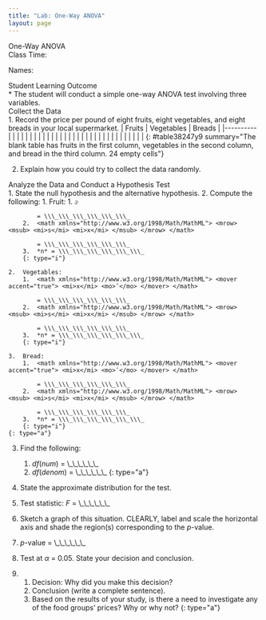 ```yaml
---
title: "Lab: One-Way ANOVA"
layout: page
---
```



<div data-type="note" data-has-label="true" class="statistics lab" data-label="" markdown="1">
<div data-type="title">
One-Way ANOVA
</div>
Class Time:

Names:

<div data-type="list" id="id11393471" markdown="1">
<div data-type="title">
Student Learning Outcome
</div>
* The student will conduct a simple one-way ANOVA test involving three variables.

</div>
<div data-type="list" id="list-97632874" markdown="1">
<div data-type="title">
Collect the Data
</div>
1.  Record the price per pound of eight fruits, eight vegetables, and eight breads in your local supermarket.
    | Fruits | Vegetables | Breads |
    |----------
    |  |  |  |
    |  |  |  |
    |  |  |  |
    |  |  |  |
    |  |  |  |
    |  |  |  |
    |  |  |  |
    |  |  |  |
    {: #table38247y9 summary="The blank table has fruits in the first column, vegetables in the second column, and bread in the third column. 24 empty cells"}

2.  Explain how you could try to collect the data randomly.

</div>
<div data-type="list" id="list-3249345685" markdown="1">
<div data-type="title">
Analyze the Data and Conduct a Hypothesis Test
</div>
1.  State the null hypothesis and the alternative hypothesis.
2.  Compute the following:
    1.  Fruit:
        1.  <math xmlns="http://www.w3.org/1998/Math/MathML"> <mover accent="true"> <mi>x</mi> <mo>¯</mo> </mover> </math>
            
            = \\\_\\\_\\\_\\\_\\\_\\\_
        2.  <math xmlns="http://www.w3.org/1998/Math/MathML"> <mrow> <msub> <mi>s</mi> <mi>x</mi> </msub> </mrow> </math>
            
            = \\\_\\\_\\\_\\\_\\\_\\\_
        3.  *n* = \\\_\\\_\\\_\\\_\\\_\\\_
        {: type="i"}
    
    2.  Vegetables:
        1.  <math xmlns="http://www.w3.org/1998/Math/MathML"> <mover accent="true"> <mi>x</mi> <mo>¯</mo> </mover> </math>
            
            = \\\_\\\_\\\_\\\_\\\_\\\_
        2.  <math xmlns="http://www.w3.org/1998/Math/MathML"> <mrow> <msub> <mi>s</mi> <mi>x</mi> </msub> </mrow> </math>
            
            = \\\_\\\_\\\_\\\_\\\_\\\_
        3.  *n* = \\\_\\\_\\\_\\\_\\\_\\\_
        {: type="i"}
    
    3.  Bread:
        1.  <math xmlns="http://www.w3.org/1998/Math/MathML"> <mover accent="true"> <mi>x</mi> <mo>¯</mo> </mover> </math>
            
            = \\\_\\\_\\\_\\\_\\\_\\\_
        2.  <math xmlns="http://www.w3.org/1998/Math/MathML"> <mrow> <msub> <mi>s</mi> <mi>x</mi> </msub> </mrow> </math>
            
            = \\\_\\\_\\\_\\\_\\\_\\\_
        3.  *n* = \\\_\\\_\\\_\\\_\\\_\\\_
        {: type="i"}
    {: type="a"}

3.  Find the following:
    1.  *df*(*num*) = \\\_\\\_\\\_\\\_\\\_\\\_
    2.  *df*(*denom*) = \\\_\\\_\\\_\\\_\\\_\\\_
    {: type="a"}

4.  State the approximate distribution for the test.
5.  Test statistic: *F* = \\\_\\\_\\\_\\\_\\\_\\\_
6.  Sketch a graph of this situation. CLEARLY, label and scale the horizontal axis and shade the region(s) corresponding to the *p*-value.
7.  *p*-value = \\\_\\\_\\\_\\\_\\\_\\\_
8.  Test at *α* = 0.05. State your decision and conclusion.
9.  1.  Decision: Why did you make this decision?
    2.  Conclusion (write a complete sentence).
    3.  Based on the results of your study, is there a need to investigate any of the food groups’ prices? Why or why not?
    {: type="a"}

</div>
</div>

